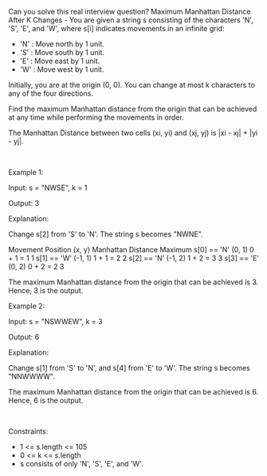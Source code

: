 Can you solve this real interview question? Maximum Manhattan Distance After K Changes - You are given a string s consisting of the characters 'N', 'S', 'E', and 'W', where s[i] indicates movements in an infinite grid:

 * 'N' : Move north by 1 unit.
 * 'S' : Move south by 1 unit.
 * 'E' : Move east by 1 unit.
 * 'W' : Move west by 1 unit.

Initially, you are at the origin (0, 0). You can change at most k characters to any of the four directions.

Find the maximum Manhattan distance from the origin that can be achieved at any time while performing the movements in order.

The Manhattan Distance between two cells (xi, yi) and (xj, yj) is |xi - xj| + |yi - yj|.

 

Example 1:

Input: s = "NWSE", k = 1

Output: 3

Explanation:

Change s[2] from 'S' to 'N'. The string s becomes "NWNE".

Movement Position (x, y) Manhattan Distance Maximum s[0] == 'N' (0, 1) 0 + 1 = 1 1 s[1] == 'W' (-1, 1) 1 + 1 = 2 2 s[2] == 'N' (-1, 2) 1 + 2 = 3 3 s[3] == 'E' (0, 2) 0 + 2 = 2 3

The maximum Manhattan distance from the origin that can be achieved is 3. Hence, 3 is the output.

Example 2:

Input: s = "NSWWEW", k = 3

Output: 6

Explanation:

Change s[1] from 'S' to 'N', and s[4] from 'E' to 'W'. The string s becomes "NNWWWW".

The maximum Manhattan distance from the origin that can be achieved is 6. Hence, 6 is the output.

 

Constraints:

 * 1 <= s.length <= 105
 * 0 <= k <= s.length
 * s consists of only 'N', 'S', 'E', and 'W'.